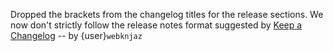 Dropped the brackets from the changelog titles for the release sections.
We now don't strictly follow the release notes format suggested by [Keep
a Changelog] -- by {user}`webknjaz`

[Keep a Changelog]: https://keepachangelog.com/en/1.1.0/
